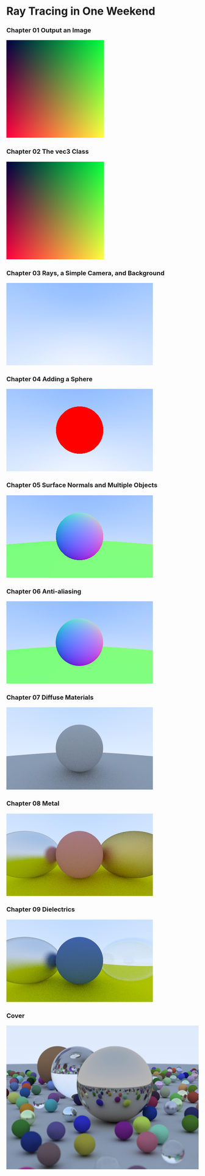 # Ray Tracing in One Weekend

### Chapter 01 Output an Image

![](Chapter01/output.png)

### Chapter 02 The vec3 Class

![](Chapter02/output.png)

### Chapter 03 Rays, a Simple Camera, and Background

![](Chapter03/output.png)

### Chapter 04 Adding a Sphere

![](Chapter04/output.png)

### Chapter 05 Surface Normals and Multiple Objects

![](Chapter05/output.png)

### Chapter 06 Anti-aliasing

![](Chapter06/output.png)

### Chapter 07 Diffuse Materials

![](Chapter07/output.png)

### Chapter 08 Metal

![](Chapter08/output.png)

### Chapter 09 Dielectrics

![](Chapter09/output.png)

### Cover

![Cover](InOneWeekendCover.png)